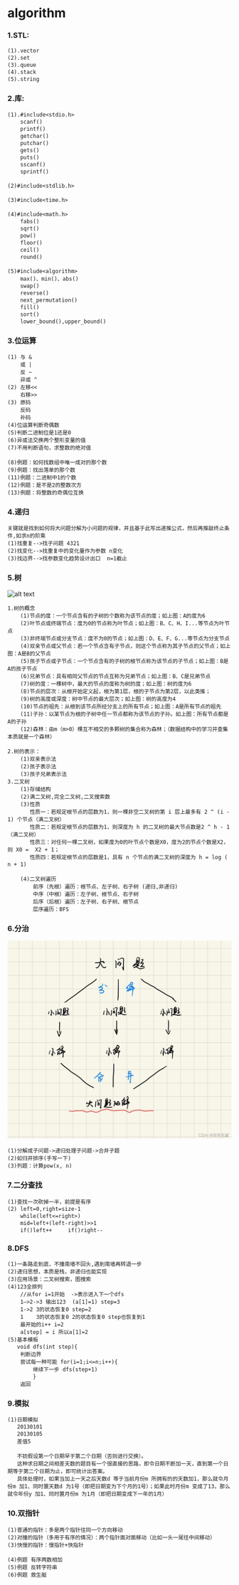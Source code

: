 # algorithm

### 1.STL:
    (1).vector
    (2).set
    (3).queue
    (4).stack
    (5).string

### 2.库:
    (1).#include<stdio.h>
        scanf()
        printf()
        getchar()
        putchar()
        gets()
        puts()
        sscanf()
        sprintf()

    (2)#include<stdlib.h>

    (3)#include<time.h>
    
    (4)#include<math.h>
        fabs()
        sqrt()
        pow()
        floor()
        ceil()
        round()

    (5)#include<algorithm>
        max()、min()、abs()
        swap()
        reverse()
        next_permutation()
        fill()
        sort()
        lower_bound(),upper_bound()

### 3.位运算
    (1) 与 &
        或 |
        反 ~
        异或 ^
    (2) 左移<<
        右移>>
    (3) 原码
        反码
        补码
    (4)位运算判断奇偶数
    (5)判断二进制位是1还是0
    (6)异或法交换两个整形变量的值
    (7)不用判断语句，求整数的绝对值

    (8)例题：如何找数组中唯一成对的那个数
    (9)例题：找出落单的那个数
    (11)例题：二进制中1的个数
    (12)例题：是不是2的整数次方
    (13)例题：将整数的奇偶位互换

### 4.递归
    关键就是找到如何将大问题分解为小问题的规律，并且基于此写出递推公式，然后再推敲终止条件,如求n的阶乘
    (1)找重复-->找子问题 4321
    (2)找变化-->找重复中的变化量作为参数 n变化
    (3)找边界-->找参数变化趋势设计出口  n=1截止

### 5.树
![alt text](image\summarize\树.png)

    1.树的概念
        (1)节点的度：一个节点含有的子树的个数称为该节点的度；如上图：A的度为6
        (2)叶节点或终端节点：度为0的节点称为叶节点；如上图：B、C、H、I...等节点为叶节点
        (3)非终端节点或分支节点：度不为0的节点；如上图：D、E、F、G...等节点为分支节点
        (4)双亲节点或父节点：若一个节点含有子节点，则这个节点称为其子节点的父节点；如上图：A是B的父节点
        (5)孩子节点或子节点：一个节点含有的子树的根节点称为该节点的子节点；如上图：B是A的孩子节点
        (6)兄弟节点：具有相同父节点的节点互称为兄弟节点；如上图：B、C是兄弟节点
        (7)树的度：一棵树中，最大的节点的度称为树的度；如上图：树的度为6
        (8)节点的层次：从根开始定义起，根为第1层，根的子节点为第2层，以此类推；
        (9)树的高度或深度：树中节点的最大层次；如上图：树的高度为4
        (10)节点的祖先：从根到该节点所经分支上的所有节点；如上图：A是所有节点的祖先
        (11)子孙：以某节点为根的子树中任一节点都称为该节点的子孙。如上图：所有节点都是A的子孙
        (12)森林：由m（m>0）棵互不相交的多颗树的集合称为森林；（数据结构中的学习并查集本质就是一个森林）

    2.树的表示：
        (1)双亲表示法
        (2)孩子表示法
        (3)孩子兄弟表示法
    3.二叉树
        (1)存储结构
        (2)满二叉树,完全二叉树,二叉搜索数
        (3)性质
           性质一：若规定根节点的层数为1，则一棵非空二叉树的第 i 层上最多有 2 ^ (i - 1) 个节点（满二叉树）
           性质二：若规定根节点的层数为1，则深度为 h 的二叉树的最大节点数是2 ^ h - 1（满二叉树）
           性质三：对任何一棵二叉树，如果度为0的叶节点个数是X0，度为2的节点个数是X2，则 X0 =  X2 + 1；
           性质四：若规定根节点的层数是1，具有 n 个节点的满二叉树的深度为 h = log ( n + 1) 

        (4)二叉树遍历
            前序（先根）遍历：根节点、左子树、右子树 (递归,非递归)
            中序（中根）遍历：左子树、根节点、右子树
            后序（后根）遍历：左子树、右子树、根节点
            层序遍历：BFS


### 6.分治
![alt text](image\summarize\分治.jpg)

    (1)分解成子问题->递归处理子问题->合并子题
    (2)如归并排序(手写一下)
    (3)列题：计算pow(x, n)

### 7.二分查找
    (1)查找一次砍掉一半，前提是有序
    (2) left=0,right=size-1
        while(left<=right>)
        mid=left+(left-right)>>1 
        if()left++     if()right--

### 8.DFS
    (1)一条路走到底，不撞南墙不回头,遇到南墙再转退一步
    (2)递归思想，本质是栈，非递归也能实现
    (3)应用场景：二叉树搜索，图搜索
    (4)123全排列
        //从for i=1开始  ->表示进入下一个dfs
        1—>2->3 输出123  (a[1]=1) step=3
        1->2 3的状态恢复0 step=2
        1    3的状态恢复0 2的状态恢复0 step也恢复到1
        最开始的i++ i=2
        a[step] = i 所以a[1]=2
    (5)基本模板
       void dfs(int step){
        判断边界
        尝试每一种可能 for(i=1;i<=n;i++){
            继续下一步 dfs(step+1)
            }
        返回

### 9.模拟
    (1)日期模拟
       20130101
       20130105
       差值5

       不妨假设第一个日期早于第二个日期（否则进行交换）。
       这种求日期之间相差天数的题目有一个很直接的思路，即令日期不断加一天，直到第一个日期等于第二个日期为止，即可统计出答案。
       具体处理时，如果当加上一天之后天数d 等于当前月份m 所拥有的的天数加1，那么就令月份m 加1、同时置天数d 为1号（即把日期变为下个月的1号）；如果此时月份m 变成了13，那么就令年份y 加1、同时置月份m 为1月（即把日期变成下一年的1月）

### 10.双指针
    (1)普通的指针：多是两个指针往同一个方向移动
    (2)对撞的指针（多用于有序的情况）：两个指针面对面移动（比如一头一尾往中间移动）
    (3)快慢的指针：慢指针+快指针

    (4)例题 有序两数相加
    (5)例题 反转字符串
    (6)例题 救生艇
